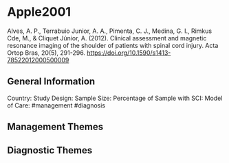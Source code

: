 # Apple2001
Alves, A. P., Terrabuio Junior, A. A., Pimenta, C. J., Medina, G. I., Rimkus Cde, M., & Cliquet Júnior, A. (2012). Clinical assessment and magnetic resonance imaging of the shoulder of patients with spinal cord injury. Acta Ortop Bras, 20(5), 291-296. https://doi.org/10.1590/s1413-78522012000500009 

## General Information
Country: 
Study Design: 
Sample Size: 
Percentage of Sample with SCI:
Model of Care: #management #diagnosis

## Management Themes


## Diagnostic Themes

